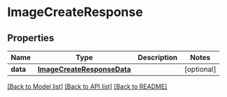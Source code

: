 # ImageCreateResponse

## Properties
Name | Type | Description | Notes
------------ | ------------- | ------------- | -------------
**data** | [**ImageCreateResponseData**](ImageCreateResponseData.md) |  | [optional] 

[[Back to Model list]](../README.md#documentation-for-models) [[Back to API list]](../README.md#documentation-for-api-endpoints) [[Back to README]](../README.md)


